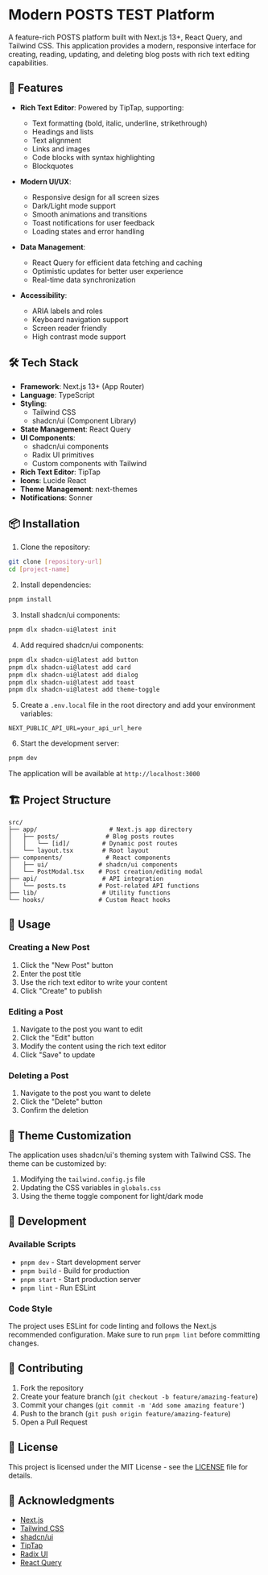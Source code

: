 # Modern POSTS TEST Platform

A feature-rich POSTS platform built with Next.js 13+, React Query, and Tailwind CSS. This application provides a modern, responsive interface for creating, reading, updating, and deleting blog posts with rich text editing capabilities.

## 🚀 Features

- **Rich Text Editor**: Powered by TipTap, supporting:
  - Text formatting (bold, italic, underline, strikethrough)
  - Headings and lists
  - Text alignment
  - Links and images
  - Code blocks with syntax highlighting
  - Blockquotes

- **Modern UI/UX**:
  - Responsive design for all screen sizes
  - Dark/Light mode support
  - Smooth animations and transitions
  - Toast notifications for user feedback
  - Loading states and error handling

- **Data Management**:
  - React Query for efficient data fetching and caching
  - Optimistic updates for better user experience
  - Real-time data synchronization

- **Accessibility**:
  - ARIA labels and roles
  - Keyboard navigation support
  - Screen reader friendly
  - High contrast mode support

## 🛠️ Tech Stack

- **Framework**: Next.js 13+ (App Router)
- **Language**: TypeScript
- **Styling**: 
  - Tailwind CSS
  - shadcn/ui (Component Library)
- **State Management**: React Query
- **UI Components**: 
  - shadcn/ui components
  - Radix UI primitives
  - Custom components with Tailwind
- **Rich Text Editor**: TipTap
- **Icons**: Lucide React
- **Theme Management**: next-themes
- **Notifications**: Sonner

## 📦 Installation

1. Clone the repository:
```bash
git clone [repository-url]
cd [project-name]
```

2. Install dependencies:
```bash
pnpm install
```

3. Install shadcn/ui components:
```bash
pnpm dlx shadcn-ui@latest init
```

4. Add required shadcn/ui components:
```bash
pnpm dlx shadcn-ui@latest add button
pnpm dlx shadcn-ui@latest add card
pnpm dlx shadcn-ui@latest add dialog
pnpm dlx shadcn-ui@latest add toast
pnpm dlx shadcn-ui@latest add theme-toggle
```

5. Create a `.env.local` file in the root directory and add your environment variables:
```env
NEXT_PUBLIC_API_URL=your_api_url_here
```

6. Start the development server:
```bash
pnpm dev
```

The application will be available at `http://localhost:3000`

## 🏗️ Project Structure

```
src/
├── app/                    # Next.js app directory
│   ├── posts/             # Blog posts routes
│   │   └── [id]/         # Dynamic post routes
│   └── layout.tsx        # Root layout
├── components/            # React components
│   ├── ui/              # shadcn/ui components
│   └── PostModal.tsx    # Post creation/editing modal
├── api/                  # API integration
│   └── posts.ts         # Post-related API functions
├── lib/                  # Utility functions
└── hooks/               # Custom React hooks
```

## 🎯 Usage

### Creating a New Post
1. Click the "New Post" button
2. Enter the post title
3. Use the rich text editor to write your content
4. Click "Create" to publish

### Editing a Post
1. Navigate to the post you want to edit
2. Click the "Edit" button
3. Modify the content using the rich text editor
4. Click "Save" to update

### Deleting a Post
1. Navigate to the post you want to delete
2. Click the "Delete" button
3. Confirm the deletion

## 🎨 Theme Customization

The application uses shadcn/ui's theming system with Tailwind CSS. The theme can be customized by:

1. Modifying the `tailwind.config.js` file
2. Updating the CSS variables in `globals.css`
3. Using the theme toggle component for light/dark mode

## 🔧 Development

### Available Scripts

- `pnpm dev` - Start development server
- `pnpm build` - Build for production
- `pnpm start` - Start production server
- `pnpm lint` - Run ESLint

### Code Style

The project uses ESLint for code linting and follows the Next.js recommended configuration. Make sure to run `pnpm lint` before committing changes.

## 🤝 Contributing

1. Fork the repository
2. Create your feature branch (`git checkout -b feature/amazing-feature`)
3. Commit your changes (`git commit -m 'Add some amazing feature'`)
4. Push to the branch (`git push origin feature/amazing-feature`)
5. Open a Pull Request

## 📝 License

This project is licensed under the MIT License - see the [LICENSE](LICENSE) file for details.

## 🙏 Acknowledgments

- [Next.js](https://nextjs.org/)
- [Tailwind CSS](https://tailwindcss.com/)
- [shadcn/ui](https://ui.shadcn.com/)
- [TipTap](https://tiptap.dev/)
- [Radix UI](https://www.radix-ui.com/)
- [React Query](https://tanstack.com/query/latest)
